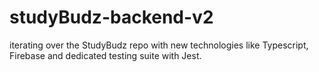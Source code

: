 # studyBudz-backend-v2
iterating over the StudyBudz repo with new technologies like Typescript, Firebase and dedicated testing suite with Jest.
